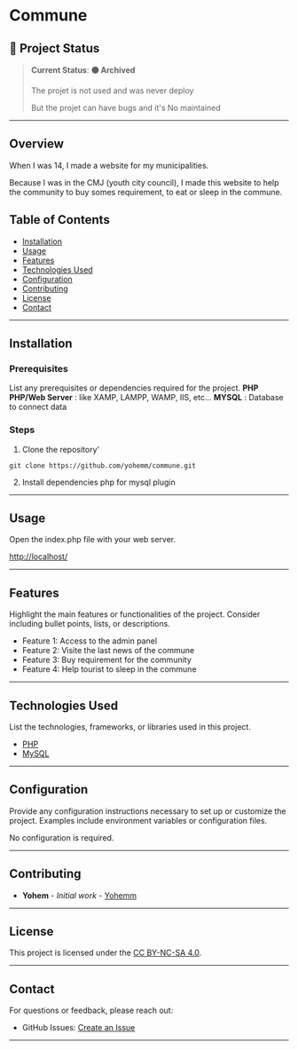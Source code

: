 
# Commune

<!-- ![Project Banner](path/to/banner/image)  -->
## 🌟 Project Status

> **Current Status**: **:brown_circle: Archived**  
>
> The projet is not used
> and was never deploy
>
> But the projet can have bugs and
> it's No maintained

---

## Overview

When I was 14, I made a website for my municipalities.

Because I was in the CMJ (youth city council), I made this website to help the community to buy somes requirement, to eat or sleep in the commune.

## Table of Contents
- [Installation](#installation)
- [Usage](#usage)
- [Features](#features)
- [Technologies Used](#technologies-used)
- [Configuration](#configuration)
- [Contributing](#contributing)
- [License](#license)
- [Contact](#contact)

---

## Installation
### Prerequisites
List any prerequisites or dependencies required for the project.
**PHP**
**PHP/Web Server** : like XAMP, LAMPP, WAMP, IIS, etc...
**MYSQL** : Database to connect data

### Steps


1. Clone the repository'
```git
git clone https://github.com/yohemm/commune.git
```

2. Install dependencies php for mysql plugin

---

## Usage
Open the index.php file with your web server.

[http://localhost/](http://localhost/)

---

## Features
Highlight the main features or functionalities of the project. Consider including bullet points, lists, or descriptions.
- Feature 1: Access to the admin panel
- Feature 2: Visite the last news of the commune
- Feature 3: Buy requirement for the community
- Feature 4: Help tourist to sleep in the commune
---

## Technologies Used
List the technologies, frameworks, or libraries used in this project.
- [PHP](https://www.php.net/)
- [MySQL](https://www.mysql.com/fr/)

---

## Configuration
Provide any configuration instructions necessary to set up or customize the project. Examples include environment variables or configuration files.

No configuration is required.


---

## Contributing
* **Yohem** - *Initial work* - [Yohemm](https://github.com/yohemm)

---

## License
This project is licensed under the [CC BY-NC-SA 4.0](https://creativecommons.org/licenses/by-nc-sa/4.0/).

---

## Contact
For questions or feedback, please reach out:
- GitHub Issues: [Create an Issue](https://github.com/yohemm/commune/issues)

---

